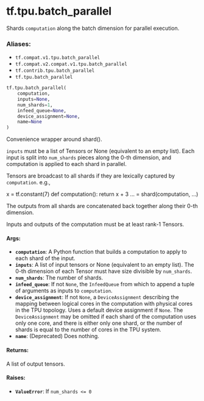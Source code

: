 <div itemscope itemtype="http://developers.google.com/ReferenceObject">
<meta itemprop="name" content="tf.tpu.batch_parallel" />
<meta itemprop="path" content="Stable" />
</div>

# tf.tpu.batch_parallel

Shards `computation` along the batch dimension for parallel execution.

### Aliases:

* `tf.compat.v1.tpu.batch_parallel`
* `tf.compat.v2.compat.v1.tpu.batch_parallel`
* `tf.contrib.tpu.batch_parallel`
* `tf.tpu.batch_parallel`

``` python
tf.tpu.batch_parallel(
    computation,
    inputs=None,
    num_shards=1,
    infeed_queue=None,
    device_assignment=None,
    name=None
)
```

<!-- Placeholder for "Used in" -->

Convenience wrapper around shard().

`inputs` must be a list of Tensors or None (equivalent to an empty list).
Each input is split into `num_shards` pieces along the 0-th dimension, and
computation is applied to each shard in parallel.

Tensors are broadcast to all shards if they are lexically captured by
`computation`. e.g.,

x = tf.constant(7)
def computation():
  return x + 3
... = shard(computation, ...)

The outputs from all shards are concatenated back together along their 0-th
dimension.

Inputs and outputs of the computation must be at least rank-1 Tensors.

#### Args:


* <b>`computation`</b>: A Python function that builds a computation to apply to each
  shard of the input.
* <b>`inputs`</b>: A list of input tensors or None (equivalent to an empty list). The
  0-th dimension of each Tensor must have size divisible by `num_shards`.
* <b>`num_shards`</b>: The number of shards.
* <b>`infeed_queue`</b>: If not `None`, the `InfeedQueue` from which to append a tuple
  of arguments as inputs to `computation`.
* <b>`device_assignment`</b>: If not `None`, a `DeviceAssignment` describing the
  mapping between logical cores in the computation with physical cores in
  the TPU topology. Uses a default device assignment if `None`. The
  `DeviceAssignment` may be omitted if each shard of the computation uses
  only one core, and there is either only one shard, or the number of shards
  is equal to the number of cores in the TPU system.
* <b>`name`</b>: (Deprecated) Does nothing.

#### Returns:

A list of output tensors.


#### Raises:


* <b>`ValueError`</b>: If `num_shards <= 0`
